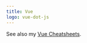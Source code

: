 ```yaml
---
title: Vue
logo: vue-dot-js
---
```


See also my [Vue Cheatsheets](https://michaelcurrin.github.io/dev-cheatsheets/cheatsheets/javascript/packages/vue/).
